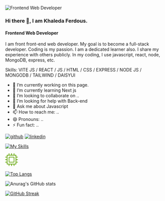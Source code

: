 ![Frontend Web Developer](https://i.ibb.co/Y0ysrDc/Black-Technology-Linked-In-Banner.png)

### Hi there 👋, I am Khaleda Ferdous.
#### Frontend Web Developer


I am front front-end web developer. My goal is to become a full-stack developer. Coding is my passion. I am a dedicated learner also. I share my experience with others publicly. In my coding, I use javascript, react, node, MongoDB, express, etc.

Skills: VITE JS / REACT / JS / HTML / CSS / EXPRESS / NODE JS / MONGODB / TAILWIND / DAISYUI


- 🔭 I’m currently working on this page. 
- 🌱 I’m currently learning Next js 
- 👯 I’m looking to collaborate on .. 
- 🤔 I’m looking for help with Back-end 
- 💬 Ask me about Javascript 
- 📫 How to reach me: .. 
- 😄 Pronouns: .. 
- ⚡ Fun fact: .. 


[<img src='https://cdn.jsdelivr.net/npm/simple-icons@3.0.1/icons/github.svg' alt='github' height='40'>](https://github.com/ferdous567)  [<img src='https://cdn.jsdelivr.net/npm/simple-icons@3.0.1/icons/linkedin.svg' alt='linkedin' height='40'>](https://www.linkedin.com/in/khaleda-ferdous-a86825297/)  

[![My Skills](https://skillicons.dev/icons?i=js,html,CSS,react,nodejs,tailwind,vscode,mongodb)](https://skillicons.dev)

<a href='https://docs.github.com/en/developers'><img src='https://raw.githubusercontent.com/acervenky/animated-github-badges/master/assets/devbadge.gif' width='40' height='40'></a> 

[![Top Langs](https://github-readme-stats.vercel.app/api/top-langs/?username=ferdous567)](https://github.com/anuraghazra/github-readme-stats)


![Anurag's GitHub stats](https://github-readme-stats.vercel.app/api?username=ferdous567&show_icons=true&theme=radical)



[![GitHub Streak](https://github-readme-streak-stats.herokuapp.com?user=ferdous567&theme=radical)](https://git.io/streak-stats)


